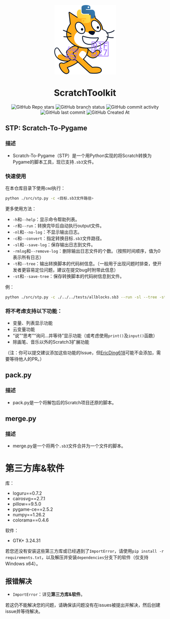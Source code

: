 <div align="center">

![logo](./res/logo.svg)  

# ScratchToolkit
![GitHub Repo stars](https://img.shields.io/github/stars/EricDing618/Scratch-To-Pygame?style=flat)
![GitHub branch status](https://img.shields.io/github/checks-status/EricDing618/Scratch-To-Pygame/main)
![GitHub commit activity](https://img.shields.io/github/commit-activity/t/EricDing618/Scratch-To-Pygame)
![GitHub last commit](https://img.shields.io/github/last-commit/EricDing618/Scratch-To-Pygame)
![GitHub Created At](https://img.shields.io/github/created-at/EricDing618/Scratch-To-Pygame)  

</div>

## STP: Scratch-To-Pygame
### 描述
- Scratch-To-Pygame（STP）是一个用Python实现的将Scratch转换为Pygame的脚本工具，现已支持`.sb3`文件。
### 快速使用
在本仓库目录下使用`cmd`执行：
```bash
python ./src/stp.py -c <目标.sb3文件路径>
```
更多使用方法：
- `-h`和`--help`：显示命令帮助列表。
- `-r`和`--run`：转换完毕后自动执行output文件。
- `-nl`和`--no-log`：不显示输出日志。  
- `-c`和`--convert`：指定转换目标`.sb3`文件路径。
- `-sl`和`--save-log`：保存输出日志到文件。
- `-rmlog`和`--remove-log`：删除输出日志文件的个数。（按照时间顺序，值为0表示所有日志）
- `-t`和`--tree`：输出转换脚本的代码树信息。（一般用于出现问题时排查，使开发者更容易定位问题，建议在提交bug时附带此信息）
- `-st`和`--save-tree`：保存转换脚本的代码树信息到文件。

例：
```bash
python ./src/stp.py -c ./../../tests/allblocks.sb3 --run -sl --tree -st
```
### 将不考虑支持以下功能：
- 变量、列表显示功能
- 云变量功能
- “说”“思考”“询问...并等待”显示功能（或考虑使用`print()`及`input()`函数）
- 除画笔、音乐以外的Scratch3扩展功能  

（注：你可以提交建议添加这些功能的Issue，但[EricDing618](https://github.com/EricDing618)可能不会添加，需要等待他人的PR。）
## pack.py
### 描述
- pack.py是一个将解包后的Scratch项目还原的脚本。
## merge.py
### 描述
- merge.py是一个将两个`.sb3`文件合并为一个文件的脚本。
# 第三方库&软件
库：
- loguru==0.7.2
- cairosvg==2.7.1
- pillow==9.5.0
- pygame-ce==2.5.2
- numpy==1.26.2
- colorama==0.4.6

软件：
- GTK+ 3.24.31

若您还没有安装这些第三方库或已经遇到了`ImportError`，请使用`pip install -r requirements.txt`，以及解压并安装`dependencies`分支下的软件（仅支持Windows x64）。
## 报错解决
- `ImportError`：详见**第三方库&软件**。

若这仍不能解决您的问题，请确保该问题没有在issues被提出并解决，然后创建issue并等待解决。